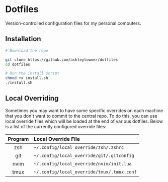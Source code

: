 # Dotfiles

Version-controlled configuration files for my personal computers.

## Installation

```zsh
# Download the repo

git clone https://github.com/ashleytowner/dotfiles 
cd dotfiles

# Run the install script
chmod +x install.sh
./install.sh
```

## Local Overriding

Sometimes you may want to have some specific overrides on each machine that you don't want to commit to the central repo. To do this, you can use local override files which will be loaded at the end of various dotfiles. Below is a list of the currently configured override files: 

| Program | Local Override File                        |
| :-----: | :----------------------------------------- |
|   zsh   | `~/.config/local_override/zsh/.zshrc`      |
|   git   | `~/.config/local_override/git/.gitconfig`  |
|  nvim   | `~/.config/local_override/nvim/init.lua`   |
|  tmux   | `~/.config/local_override/tmux/.tmux.conf` |
